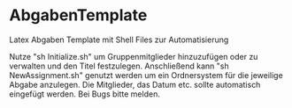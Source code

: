 # AbgabenTemplate
Latex Abgaben Template mit Shell Files zur Automatisierung

Nutze "sh Initialize.sh" um Gruppenmitglieder hinzuzufügen oder zu verwalten und den Titel festzulegen.
Anschließend kann "sh NewAssignment.sh" genutzt werden um ein Ordnersystem für die jeweilige Abgabe anzulegen.
Die Mitglieder, das Datum etc. sollte automatisch eingefügt werden. Bei Bugs bitte melden.

